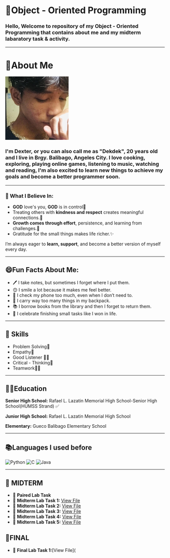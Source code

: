 # 🎉Object - Oriented Programming 
### Hello, Welcome to repository of my Object - Oriented Programming that contains about me and my midterm labaratory task & activity.

--- 
# 🙈About Me
<p align="left">
  <img src="481980789_1845726369538766_4604718138116937140_n.jpg" width="200" Height="200"/>

### I'm Dexter, or you can also call me as "Dekdek", 20 years old and I live in Brgy. Balibago,  Angeles City.  I love cooking, exploring, playing online games, listening to music, watching and reading, I'm also excited to learn new things to achieve my goals and become a better programmer soon.

</p>   


---
### 🌱 What I Believe In:
- **GOD** love's you, **GOD** is in control🙏
- Treating others with **kindness and respect** creates meaningful connections.🤝  
- **Growth comes through effort**, persistence, and learning from challenges.🚀  
- Gratitude for the small things makes life richer.✨  

I’m always eager to **learn, support**, and become a better version of myself every day.

---
## 😄Fun Facts About Me:
- 🖊️ I take notes, but sometimes I forget where I put them.   
- 😊 I smile a lot because it makes me feel better.
- 📱 I check my phone too much, even when I don’t need to.
- 🎒 I carry way too many things in my backpack.
- 📚 I borrow books from the library and then I forget to return them.
- 🥳 I celebrate finishing small tasks like I won in life. 

---
## 📌 Skills
- Problem Solving🧠  
- Empathy🤗
- Good Listener 👂‍♂️   
- Critical - Thinking🔎
- Teamwork🤜🤛 

---
## 👨‍🎓Education
**Senior High School:** Rafael L. Lazatin Memorial High School-Senior High School(HUMSS Strand) ✅  

**Junior High School:** Rafael L. Lazatin Memorial High School

**Elementary:** Gueco Balibago Elementary School

---

## 📚Languages I used before 
![Python](https://img.shields.io/badge/Python-3776AB.svg?style=for-the-badge&logo=python&logoColor=white)
![C](https://img.shields.io/badge/C-00599C.svg?style=for-the-badge&logo=c&logoColor=white)
![Java](https://img.shields.io/badge/Java-%23ED8B00.svg?style=for-the-badge&logo=openjdk&logoColor=white)

---
## 📝 MIDTERM

- 🧪 **Paired Lab Task**  
- 🧪 **Midterm Lab Task 1:** [View File](https://drive.google.com/file/d/1XftQKxotqrKBoReYY3T-T9W1uEZFHDUe/view?usp=sharing)
- 🧪 **Midterm Lab Task 2:** [View File](MidTermLabTask2.pdf)
- 🧪 **Midterm Lab Task 3:** [View File](./MLabTask3.pdf)  
- 🧪 **Midterm Lab Task 4:** [View File](MtermLabTask4.pdf)
- 🧪 **Midterm Lab Task 5:** [View File](MtermTaskLab5.pdf)


## 📑FINAL
- 🧪 **Final Lab Task 1:**[View File](






















